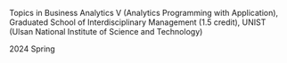 Topics in Business Analytics Ⅴ (Analytics Programming with Application), Graduated School of Interdisciplinary Management (1.5 credit), UNIST (Ulsan National Institute of Science and Technology)

2024 Spring
